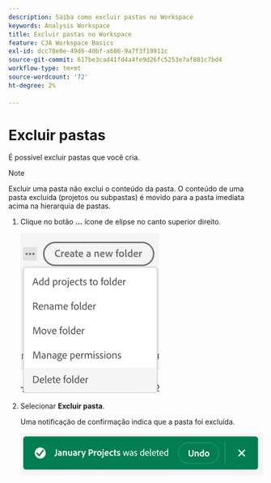 ```yaml
---
description: Saiba como excluir pastas no Workspace
keywords: Analysis Workspace
title: Excluir pastas no Workspace
feature: CJA Workspace Basics
exl-id: dcc78e0e-49d6-40bf-a606-9a7f3f19911c
source-git-commit: 617be3cad41fd4a4fe9d26fc5253e7af801c7bd4
workflow-type: tm+mt
source-wordcount: '72'
ht-degree: 2%

---
```



# Excluir pastas

É possível excluir pastas que você cria.

>[!NOTE]
>
>Excluir uma pasta não exclui o conteúdo da pasta. O conteúdo de uma pasta excluída (projetos ou subpastas) é movido para a pasta imediata acima na hierarquia de pastas.

1. Clique no botão **...** ícone de elipse no canto superior direito.

   ![](/help/analysis-workspace/build-workspace-project/assets/select-delete-folder.png)

1. Selecionar **Excluir pasta**.

   Uma notificação de confirmação indica que a pasta foi excluída.

   ![](/help/analysis-workspace/build-workspace-project/assets/deleted-folder.png)

